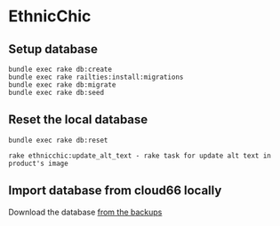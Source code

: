 # EthnicChic


## Setup database

```
bundle exec rake db:create
bundle exec rake railties:install:migrations
bundle exec rake db:migrate
bundle exec rake db:seed
```

## Reset the local database

```
bundle exec rake db:reset
```

```
rake ethnicchic:update_alt_text - rake task for update alt text in product's image
```
## Import database from cloud66 locally

Download the database [from the backups](https://app.cloud66.com/stacks/20783/managed_backups/1389)
